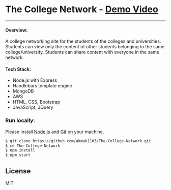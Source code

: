 # The College Network - [Demo Video](https://drive.google.com/file/d/1Daqz1dq5h2baImMYM8ytimo-Uh1kkK20/view?usp=sharing)
***
#### Overview:
A college networking site for the students of the colleges and universities. Students can view only the content of other students belonging to the same college/university. Students can share content with everyone in the same network.

#### Tech Stack:

  - Node.js with Express
  - Handlebars template engine
  - MongoDB
  - AWS
  - HTML, CSS, Bootstrap
  - JavaScript, JQuery



### Run locally:
Please install [Node.js](https://nodejs.org/en/download/) and [Git](https://git-scm.com/) on your machine.
```sh
$ git clone https://github.com/akmak1103/The-College-Network.git
$ cd The-College-Network
$ npm install
$ npm start
```

License
---

MIT
